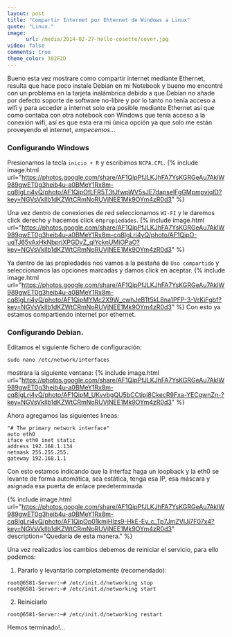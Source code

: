 ```yaml
---
layout: post
title: "Compartir Internet por Ehternet de Windows a Linux"
quote: "Linux."
image:
      url: /media/2014-02-27-hello-cosette/cover.jpg
video: false
comments: true
theme_color: 302F2D
---
```


Bueno esta vez mostrare como compartir internet mediante Ethernet, resulta que hace poco instale  Debian en mi Notebook y bueno  me encontré con un problema en la tarjeta inalámbrica debido a que Debian no añade por defecto soporte de software no-libre y por lo tanto no tenía acceso a wifi y para acceder a internet solo era posible mediante Ethernet así que como contaba con otra notebook con Windows que tenía acceso a la conexión wifi, así es que esta era mi única opción ya que solo me están proveyendo el internet, _empecemos_...

### Configurando Windows

Presionamos la tecla `inicio + R` y escribimos `NCPA.CPL`.
{% include image.html url="https://photos.google.com/share/AF1QipPfJLKJhFA7YsKGRGeAu7AklW989gwET0g3heib4u-a0BMeY1Rx8m-cq8IgLri4yQ/photo/AF1QipOfLFR5T3tJfwpWV5sJE7dapselFgGMpmpviqlD?key=NGVsVkllb1dKZWtCRmNoRUVjNEE1Mk9OYm4zR0d3" %}


Una vez dentro de conexiones de red seleccionamos `WI-FI` y le daremos click derecho y hacemos click en`propiedades`.
{% include image.html url="https://photos.google.com/share/AF1QipPfJLKJhFA7YsKGRGeAu7AklW989gwET0g3heib4u-a0BMeY1Rx8m-cq8IgLri4yQ/photo/AF1QipO-uqTJ65vAxHkNbprjXPGDvZ_qlYcknUMiOPaO?key=NGVsVkllb1dKZWtCRmNoRUVjNEE1Mk9OYm4zR0d3" %}


Ya dentro de las propiedades nos vamos a la pestaña de `Uso compartido` y seleccionamos las opciones marcadas y damos click en aceptar.
{% include image.html url="https://photos.google.com/share/AF1QipPfJLKJhFA7YsKGRGeAu7AklW989gwET0g3heib4u-a0BMeY1Rx8m-cq8IgLri4yQ/photo/AF1QipMYMc2X9W_cwhJeBTt5kL8na1PFP-3-VrKiFgbf?key=NGVsVkllb1dKZWtCRmNoRUVjNEE1Mk9OYm4zR0d3" %}
Con esto ya estamos compartiendo internet por ethernet.

### Configurando Debian.

Editamos el siguiente fichero de configuración:
~~~
sudo nano /etc/network/interfaces
~~~
mostrara la siguiente ventana:
{% include image.html url="https://photos.google.com/share/AF1QipPfJLKJhFA7YsKGRGeAu7AklW989gwET0g3heib4u-a0BMeY1Rx8m-cq8IgLri4yQ/photo/AF1QipM_UKvvbgQU5bCCtipj8CkecR9Fxa-YECgwnZn-?key=NGVsVkllb1dKZWtCRmNoRUVjNEE1Mk9OYm4zR0d3" %}

Ahora agregamos las siguientes lineas:
~~~
"# The primary network interface"
auto eth0
iface eth0 inet static
address 192.168.1.134
netmask 255.255.255.
gateway 192.168.1.1
~~~
Con esto estamos indicando que la interfaz haga un loopback y la eth0 se levante de forma automática, sea estática, tenga esa IP, esa máscara y asignada esa puerta de enlace predeterminada.

{% include image.html url="https://photos.google.com/share/AF1QipPfJLKJhFA7YsKGRGeAu7AklW989gwET0g3heib4u-a0BMeY1Rx8m-cq8IgLri4yQ/photo/AF1QipOp01kmjHlzs9-HkE-Ev_c_Tp7JmZVIJj7F07x4?key=NGVsVkllb1dKZWtCRmNoRUVjNEE1Mk9OYm4zR0d3" description="Quedaría de esta manera." %}

Una vez realizados los cambios debemos de reiniciar el servicio, para ello podemos:
1. Pararlo y levantarlo completamente (recomendado):
~~~
root@6581-Server:~# /etc/init.d/networking stop
root@6581-Server:~# /etc/init.d/networking start
~~~
2. Reiniciarlo
~~~
root@6581-Server:~# /etc/init.d/networking restart
~~~
Hemos terminado!...

